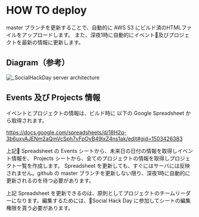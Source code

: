 # HOW TO deploy

master ブランチを更新することで、自動的に AWS S3 にビルド済のHTMLファイルをアップロードします。
また、深夜1時に自動的にイベント及びプロジェクトを最新の情報に更新します。

## Diagram（参考）
![_SocialHackDay server architecture](https://i.gyazo.com/9663cfff9b21eddd17e6976ab8ffb0f7.png)

## Events 及び Projects 情報
イベントとプロジェクトの情報は、ビルド時に 以下の Google Spreadsheet から取得されます。

https://docs.google.com/spreadsheets/d/18H2q-3b6uxvAJENm2aQmVcSph7vFpOvB49lxZ4ns1ak/edit#gid=1503426383

上記 Spreadsheet の Events シートから、未来日の日付の情報を取得しイベント情報を、 Projects シートから、全てのプロジェクトの情報を取得しプロジェクト一覧を作成します。
Spreadsheet を更新しても、すぐにはサーバには反映されません。github の master ブランチを更新しない限り、深夜1時に自動的に更新されるのを待つ必要があります。

上記 Spreadsheet を更新できるのは、原則としてプロジェクトのチームリーダーになります。編集するためには、Social Hack Day に参加してシートの編集権限を貰う必要があります。
